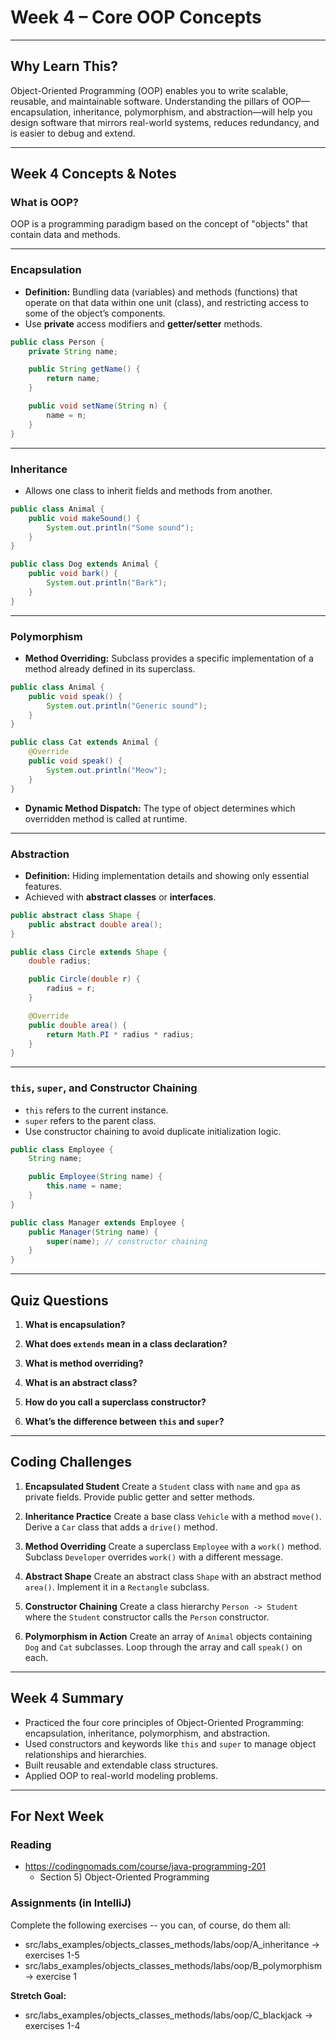 # Week 4 – Core OOP Concepts

---

## Why Learn This?

Object-Oriented Programming (OOP) enables you to write scalable, reusable, and maintainable software. Understanding the pillars of OOP—encapsulation, inheritance, polymorphism, and abstraction—will help you design software that mirrors real-world systems, reduces redundancy, and is easier to debug and extend.

---

## Week 4 Concepts & Notes

### What is OOP?

OOP is a programming paradigm based on the concept of "objects" that contain data and methods.

---

### Encapsulation

* **Definition:** Bundling data (variables) and methods (functions) that operate on that data within one unit (class), and restricting access to some of the object’s components.
* Use **private** access modifiers and **getter/setter** methods.

```java
public class Person {
    private String name;

    public String getName() {
        return name;
    }

    public void setName(String n) {
        name = n;
    }
}
```

---

### Inheritance

* Allows one class to inherit fields and methods from another.

```java
public class Animal {
    public void makeSound() {
        System.out.println("Some sound");
    }
}

public class Dog extends Animal {
    public void bark() {
        System.out.println("Bark");
    }
}
```

---

### Polymorphism

* **Method Overriding:** Subclass provides a specific implementation of a method already defined in its superclass.

```java
public class Animal {
    public void speak() {
        System.out.println("Generic sound");
    }
}

public class Cat extends Animal {
    @Override
    public void speak() {
        System.out.println("Meow");
    }
}
```

* **Dynamic Method Dispatch:** The type of object determines which overridden method is called at runtime.

---

### Abstraction

* **Definition:** Hiding implementation details and showing only essential features.
* Achieved with **abstract classes** or **interfaces**.

```java
public abstract class Shape {
    public abstract double area();
}

public class Circle extends Shape {
    double radius;

    public Circle(double r) {
        radius = r;
    }

    @Override
    public double area() {
        return Math.PI * radius * radius;
    }
}
```

---

### `this`, `super`, and Constructor Chaining

* `this` refers to the current instance.
* `super` refers to the parent class.
* Use constructor chaining to avoid duplicate initialization logic.

```java
public class Employee {
    String name;

    public Employee(String name) {
        this.name = name;
    }
}

public class Manager extends Employee {
    public Manager(String name) {
        super(name); // constructor chaining
    }
}
```

---

## Quiz Questions

1. **What is encapsulation?**

2. **What does `extends` mean in a class declaration?**

3. **What is method overriding?**

4. **What is an abstract class?**

5. **How do you call a superclass constructor?**

6. **What’s the difference between `this` and `super`?**

---

## Coding Challenges

1. **Encapsulated Student**
   Create a `Student` class with `name` and `gpa` as private fields. Provide public getter and setter methods.

2. **Inheritance Practice**
   Create a base class `Vehicle` with a method `move()`. Derive a `Car` class that adds a `drive()` method.

3. **Method Overriding**
   Create a superclass `Employee` with a `work()` method. Subclass `Developer` overrides `work()` with a different message.

4. **Abstract Shape**
   Create an abstract class `Shape` with an abstract method `area()`. Implement it in a `Rectangle` subclass.

5. **Constructor Chaining**
   Create a class hierarchy `Person -> Student` where the `Student` constructor calls the `Person` constructor.

6. **Polymorphism in Action**
   Create an array of `Animal` objects containing `Dog` and `Cat` subclasses. Loop through the array and call `speak()` on each.

---

## Week 4 Summary

* Practiced the four core principles of Object-Oriented Programming: encapsulation, inheritance, polymorphism, and abstraction.
* Used constructors and keywords like `this` and `super` to manage object relationships and hierarchies.
* Built reusable and extendable class structures.
* Applied OOP to real-world modeling problems.

---

## For Next Week

### Reading 
* https://codingnomads.com/course/java-programming-201
    * Section 5) Object-Oriented Programming

### Assignments (in IntelliJ)

Complete the following exercises -- you can, of course, do them all:

* src/labs_examples/objects_classes_methods/labs/oop/A_inheritance -> exercises 1-5
* src/labs_examples/objects_classes_methods/labs/oop/B_polymorphism -> exercise 1

**Stretch Goal:** 
* src/labs_examples/objects_classes_methods/labs/oop/C_blackjack -> exercises 1-4
